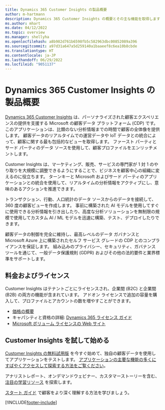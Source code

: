 ```yaml
---
title: Dynamics 365 Customer Insights の製品概要
author: m-hartmann
description: Dynamics 365 Customer Insights の概要とその主な機能を取得します。
ms.author: mhart
ms.date: 04/12/2022
ms.topic: overview
ms.manager: shellyha
ms.openlocfilehash: a8b982d761b6598fb5c582963dbc00852089a396
ms.sourcegitcommit: a97d31a647a5d259140a1baaeef8c6ea10b8cbde
ms.translationtype: HT
ms.contentlocale: ja-JP
ms.lasthandoff: 06/29/2022
ms.locfileid: "9051137"
---
```

# <a name="product-overview-for-dynamics-365-customer-insights"></a>Dynamics 365 Customer Insights の製品概要

[Dynamics 365 Customer Insights](https://dynamics.microsoft.com/ai/customer-insights/) は、パーソナライズされた顧客エクスペリエンスの提供を支援する Microsoft の顧客データ プラットフォーム (CDP) です。 このアプリケーションは、比類のない分析情報までの時間で顧客の全体像を提供します。 顧客データのリアルタイムでの運営データや IoT データとの統合によって、顧客に関する最も包括的なビューを取得します。 ファースト パーティとサード パーティのデータ ソースを使用して、顧客プロファイルをエンリッチメントします。 

Customer Insights は、マーケティング、販売、サービスの専門家が 1 対 1 のやり取りを大規模に調整できるようにすることで、ビジネスを顧客中心の組織に変えるのに役立ちます。 ターンキーと Microsoft およびサード パーティのアプリケーションとの統合を使用して、リアルタイムの分析情報をアクティブにし、意味のあるアクションを推進できます。

トランザクション、行動、人口統計のデータ ソースからのデータを接続して、360 度の顧客ビューを作成します。 事前に構築された AI モデルを使用してすぐに使用できる分析情報を引き出したり、高度な分析ソリューションを無制限の規模で使用してカスタム AI / ML モデルを迅速に構築、テスト、デプロイしたりできます。

顧客データの制御を完全に維持し、最高レベルのデータ ガバナンスと Microsoft Azure 上に構築されたセルフ サービス グレードの CDP とのコンプライアンスを保証します。 組み込みのプライバシー、セキュリティ、ガバナンス ツールを通じて、一般データ保護規則 (GDPR) およびその他の法的要件と業界標準をサポートします。

## <a name="pricing-and-licensing"></a>料金およびライセンス
Customer Insights はテナントごとにライセンスされ、企業間 (B2C) と企業間 (B2B) の両方の機能が含まれています。 アドオン ライセンスで追加の容量を購入して、プロファイルとアカウントの数を増やすことができます。

- [価格の概要](https://dynamics.microsoft.com/ai/customer-insights/pricing/)
- キャパシティと資格の詳細: [ Dynamics 365 ライセンス ガイド](https://go.microsoft.com/fwlink/?LinkId=866544)
- [Microsoft ボリューム ライセンスの Web サイト](https://www.microsoft.com/licensing/how-to-buy/how-to-buy)

## <a name="try-customer-insights-and-get-started"></a>Customer Insights を試して始める

[Customer Insights の無料試用版](https://signup.microsoft.com/create-account/signup?SKU=036c2481-aa8a-47cd-ab43-324f0c157c2d&ali=1&RU=https:%2F%2Fhome.ci.ai.dynamics.com%2Fstart%2Ftrial&products=036c2481-aa8a-47cd-ab43-324f0c157c2d) を今すぐ始めて、独自の顧客データを使用してアプリケーションをテストします。 [アプリケーションの主要な機能の多くにすばやくアクセスして探索する方法をご覧ください](trial-signup.md)。 

アナリストレポート、オンデマンドウェビナー、カスタマーストーリーを含む、[注目の学習リソース](https://dynamics.microsoft.com/ai/customer-insights/resources/) を探索します。

[スタート ガイド](get-started.md) で顧客をより深く理解する方法を学びましょう。

[!INCLUDE[footer-include](includes/footer-banner.md)]
